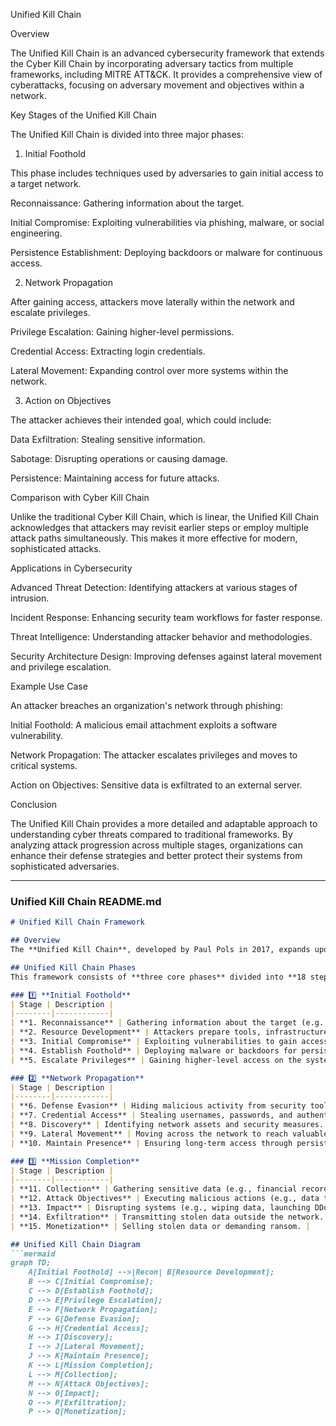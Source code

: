 Unified Kill Chain

Overview

The Unified Kill Chain is an advanced cybersecurity framework that extends the Cyber Kill Chain by incorporating adversary tactics from multiple frameworks, including MITRE ATT&CK. It provides a comprehensive view of cyberattacks, focusing on adversary movement and objectives within a network.

Key Stages of the Unified Kill Chain

The Unified Kill Chain is divided into three major phases:

1. Initial Foothold

This phase includes techniques used by adversaries to gain initial access to a target network.

Reconnaissance: Gathering information about the target.

Initial Compromise: Exploiting vulnerabilities via phishing, malware, or social engineering.

Persistence Establishment: Deploying backdoors or malware for continuous access.

2. Network Propagation

After gaining access, attackers move laterally within the network and escalate privileges.

Privilege Escalation: Gaining higher-level permissions.

Credential Access: Extracting login credentials.

Lateral Movement: Expanding control over more systems within the network.

3. Action on Objectives

The attacker achieves their intended goal, which could include:

Data Exfiltration: Stealing sensitive information.

Sabotage: Disrupting operations or causing damage.

Persistence: Maintaining access for future attacks.

Comparison with Cyber Kill Chain

Unlike the traditional Cyber Kill Chain, which is linear, the Unified Kill Chain acknowledges that attackers may revisit earlier steps or employ multiple attack paths simultaneously. This makes it more effective for modern, sophisticated attacks.

Applications in Cybersecurity

Advanced Threat Detection: Identifying attackers at various stages of intrusion.

Incident Response: Enhancing security team workflows for faster response.

Threat Intelligence: Understanding attacker behavior and methodologies.

Security Architecture Design: Improving defenses against lateral movement and privilege escalation.

Example Use Case

An attacker breaches an organization's network through phishing:

Initial Foothold: A malicious email attachment exploits a software vulnerability.

Network Propagation: The attacker escalates privileges and moves to critical systems.

Action on Objectives: Sensitive data is exfiltrated to an external server.

Conclusion

The Unified Kill Chain provides a more detailed and adaptable approach to understanding cyber threats compared to traditional frameworks. By analyzing attack progression across multiple stages, organizations can enhance their defense strategies and better protect their systems from sophisticated adversaries.


---

### **Unified Kill Chain README.md**
```markdown
# Unified Kill Chain Framework

## Overview
The **Unified Kill Chain**, developed by Paul Pols in 2017, expands upon the Cyber Kill Chain by integrating **MITRE ATT&CK** techniques and addressing **modern attack methods** like lateral movement and persistence.

## Unified Kill Chain Phases
This framework consists of **three core phases** divided into **18 steps**:

### 1️⃣ **Initial Foothold**
| Stage | Description |
|--------|------------|
| **1. Reconnaissance** | Gathering information about the target (e.g., OSINT, network scanning). |
| **2. Resource Development** | Attackers prepare tools, infrastructure, and credentials. |
| **3. Initial Compromise** | Exploiting vulnerabilities to gain access (e.g., phishing, exploit kits). |
| **4. Establish Foothold** | Deploying malware or backdoors for persistent access. |
| **5. Escalate Privileges** | Gaining higher-level access on the system. |

### 2️⃣ **Network Propagation**
| Stage | Description |
|--------|------------|
| **6. Defense Evasion** | Hiding malicious activity from security tools. |
| **7. Credential Access** | Stealing usernames, passwords, and authentication tokens. |
| **8. Discovery** | Identifying network assets and security measures. |
| **9. Lateral Movement** | Moving across the network to reach valuable targets. |
| **10. Maintain Presence** | Ensuring long-term access through persistence techniques. |

### 3️⃣ **Mission Completion**
| Stage | Description |
|--------|------------|
| **11. Collection** | Gathering sensitive data (e.g., financial records, credentials). |
| **12. Attack Objectives** | Executing malicious actions (e.g., data theft, ransomware). |
| **13. Impact** | Disrupting systems (e.g., wiping data, launching DDoS). |
| **14. Exfiltration** | Transmitting stolen data outside the network. |
| **15. Monetization** | Selling stolen data or demanding ransom. |

## Unified Kill Chain Diagram
```mermaid
graph TD;
    A[Initial Foothold] -->|Recon| B[Resource Development];
    B --> C[Initial Compromise];
    C --> D[Establish Foothold];
    D --> E[Privilege Escalation];
    E --> F[Network Propagation];
    F --> G[Defense Evasion];
    G --> H[Credential Access];
    H --> I[Discovery];
    I --> J[Lateral Movement];
    J --> K[Maintain Presence];
    K --> L[Mission Completion];
    L --> M[Collection];
    M --> N[Attack Objectives];
    N --> O[Impact];
    O --> P[Exfiltration];
    P --> Q[Monetization];
